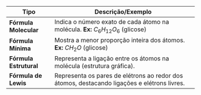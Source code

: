 | **Tipo**               | **Descrição/Exemplo**                                                                       |
| ---------------------- | ------------------------------------------------------------------------------------------- |
| **Fórmula Molecular**  | Indica o número exato de cada átomo na molécula. **Ex:** $C_6H_{12}O_6$ (glicose)           |
| **Fórmula Mínima**     | Mostra a menor proporção inteira dos átomos. **Ex:** $CH_2O$ (glicose)                      |
| **Fórmula Estrutural** | Representa a ligação entre os átomos na molécula (estrutura gráfica).                       |
| **Fórmula de Lewis**   | Representa os pares de elétrons ao redor dos átomos, destacando ligações e elétrons livres. |
